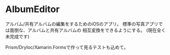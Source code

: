 AlbumEditor
===========
アルバム/共有アルバムの編集をするためのiOSのアプリ。
標準の写真アプリでは面倒な、アルバムと共有アルバムの
相互変換をできるようにする。
(現在全く未完成です)

Prism/DryIoc/Xamarin.Formsで作って見るテストも込めて。

